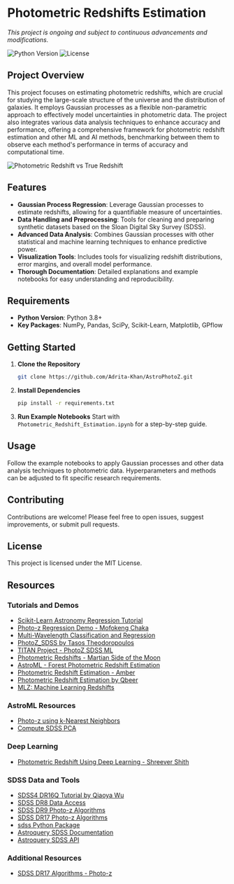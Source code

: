# Photometric Redshifts Estimation

*This project is ongoing and subject to continuous advancements and modifications.*

![Python Version](https://img.shields.io/badge/python-3.8%2B-blue.svg) ![License](https://img.shields.io/badge/license-MIT-blue.svg)

## Project Overview

This project focuses on estimating photometric redshifts, which are crucial for studying the large-scale structure of the universe and the distribution of galaxies. It employs Gaussian processes as a flexible non-parametric approach to effectively model uncertainties in photometric data. The project also integrates various data analysis techniques to enhance accuracy and performance, offering a comprehensive framework for photometric redshift estimation and other ML and AI methods, benchmarking between them to observe each method's performance in terms of accuracy and computational time.

![Photometric Redshift vs True Redshift](https://www.researchgate.net/profile/William-Hanlon-3/publication/51942136/figure/fig3/AS:305741194907651@1449905789809/Color-plot-for-photometric-redshift-estimation-vs-true-redshift-for-the-galaxy-catalog_W640.jpg)


## Features

- **Gaussian Process Regression**: Leverage Gaussian processes to estimate redshifts, allowing for a quantifiable measure of uncertainties.
- **Data Handling and Preprocessing**: Tools for cleaning and preparing synthetic datasets based on the Sloan Digital Sky Survey (SDSS).
- **Advanced Data Analysis**: Combines Gaussian processes with other statistical and machine learning techniques to enhance predictive power.
- **Visualization Tools**: Includes tools for visualizing redshift distributions, error margins, and overall model performance.
- **Thorough Documentation**: Detailed explanations and example notebooks for easy understanding and reproducibility.


## Requirements

- **Python Version**: Python 3.8+
- **Key Packages**: NumPy, Pandas, SciPy, Scikit-Learn, Matplotlib, GPflow

## Getting Started

1. **Clone the Repository**
   ```bash
   git clone https://github.com/Adrita-Khan/AstroPhotoZ.git
   ```
2. **Install Dependencies**
   ```bash
   pip install -r requirements.txt
   ```
3. **Run Example Notebooks**
   Start with `Photometric_Redshift_Estimation.ipynb` for a step-by-step guide.

## Usage

Follow the example notebooks to apply Gaussian processes and other data analysis techniques to photometric data. Hyperparameters and methods can be adjusted to fit specific research requirements.

## Contributing

Contributions are welcome! Please feel free to open issues, suggest improvements, or submit pull requests.

## License

This project is licensed under the MIT License.

## Resources

### Tutorials and Demos
- [Scikit-Learn Astronomy Regression Tutorial](https://ogrisel.github.io/scikit-learn.org/sklearn-tutorial/tutorial/astronomy/regression.html)
- [Photo-z Regression Demo - Mofokeng Chaka](https://github.com/mofokeng-chaka/Classification-Photo-z_Regression_Demo)
- [Multi-Wavelength Classification and Regression](https://github.com/mofokeng-chaka/Classification-Photo-z_Regression_Demo/blob/master/Multi-Wavelength_Classification_and_Regression.ipynb)
- [PhotoZ_SDSS by Tasos Theodoropoulos](https://github.com/TasosTheodoropoulos/Photoz_SDSS)
- [TITAN Project - PhotoZ SDSS ML](https://github.com/TITAN-Project-EU/PhotoZ_SDSS_ML)
- [Photometric Redshifts - Martian Side of the Moon](https://github.com/martiansideofthemoon/Photometric-Redshifts)
- [AstroML - Forest Photometric Redshift Estimation](https://www.astroml.org/book_figures/chapter9/fig_photoz_forest.html)
- [Photometric Redshift Estimation - Amber](https://github.com/AstronomerAmber/Machine-Learning)
- [Photometric Redshift Estimation by Qbeer](https://qbeer.github.io/photometric-redshift-estimation/)
- [MLZ: Machine Learning Redshifts](https://github.com/mgckind/MLZ)

### AstroML Resources
- [Photo-z using k-Nearest Neighbors](https://www.astroml.org/examples/learning/plot_neighbors_photoz.html)
- [Compute SDSS PCA](https://www.astroml.org/examples/datasets/compute_sdss_pca.html)

### Deep Learning
- [Photometric Redshift Using Deep Learning - Shreever Shith](https://github.com/shreevershith/EstimationOfPhotometricRedshiftUsingDL)

### SDSS Data and Tools
- [SDSS4 DR16Q Tutorial by Qiaoya Wu](https://github.com/QiaoyaWu/sdss4_dr16q_tutorial)
- [SDSS DR8 Data Access](https://www.sdss3.org/dr8/data_access.php)
- [SDSS DR9 Photo-z Algorithms](https://www.sdss3.org/dr9/algorithms/photo-z.php)
- [SDSS DR17 Photo-z Algorithms](https://www.sdss4.org/dr17/algorithms/photo-z/)
- [sdss Python Package](https://pypi.org/project/sdss/)
- [Astroquery SDSS Documentation](https://astroquery.readthedocs.io/en/latest/sdss/sdss.html)
- [Astroquery SDSS API](https://astroquery.readthedocs.io/en/latest/api/astroquery.sdss.SDSSClass.html)

### Additional Resources
- [SDSS DR17 Algorithms - Photo-z](https://www.sdss4.org/dr17/algorithms/photo-z/?utm_source=chatgpt.com)
